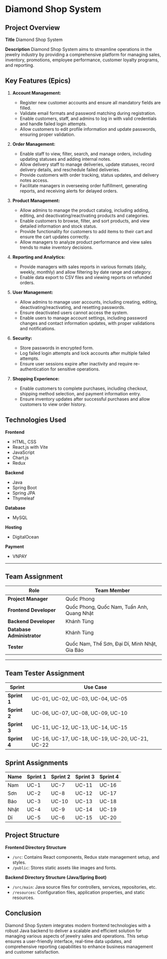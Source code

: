 # Diamond Shop System

## Project Overview

**Title**
Diamond Shop System

**Description**
Diamond Shop System aims to streamline operations in the jewelry industry by providing a comprehensive platform for managing sales, inventory, promotions, employee performance, customer loyalty programs, and reporting.

## Key Features (Epics)

1. **Account Management:**
    - Register new customer accounts and ensure all mandatory fields are filled.
    - Validate email formats and password matching during registration.
    - Enable customers, staff, and admins to log in with valid credentials and handle failed login attempts.
    - Allow customers to edit profile information and update passwords, ensuring proper validation.

2. **Order Management:**
    - Enable staff to view, filter, search, and manage orders, including updating statuses and adding internal notes.
    - Allow delivery staff to manage deliveries, update statuses, record delivery details, and reschedule failed deliveries.
    - Provide customers with order tracking, status updates, and delivery notes access.
    - Facilitate managers in overseeing order fulfillment, generating reports, and receiving alerts for delayed orders.
      
3. **Product Management:**
    - Allow admins to manage the product catalog, including adding, editing, and deactivating/reactivating products and categories.
    - Enable customers to browse, filter, and sort products, and view detailed information and stock status.
    - Provide functionality for customers to add items to their cart and ensure the cart updates correctly.
    - Allow managers to analyze product performance and view sales trends to make inventory decisions.

4. **Reporting and Analytics:**
    - Provide managers with sales reports in various formats (daily, weekly, monthly) and allow filtering by date range and category.
    - Enable data export to CSV files and viewing reports on refunded orders.

5. **User Management:**
    - Allow admins to manage user accounts, including creating, editing, deactivating/reactivating, and resetting passwords.
    - Ensure deactivated users cannot access the system.
    - Enable users to manage account settings, including password changes and contact information updates, with proper validations and notifications.

6. **Security:**
    - Store passwords in encrypted form.
    - Log failed login attempts and lock accounts after multiple failed attempts.
    - Ensure user sessions expire after inactivity and require re-authentication for sensitive operations.

7. **Shopping Experience:**
    - Enable customers to complete purchases, including checkout, shipping method selection, and payment information entry.
    - Ensure inventory updates after successful purchases and allow customers to view order history.



## Technologies Used

**Frontend**
- HTML, CSS
- React.js with Vite
- JavaScript
- Chart.js
- Redux

**Backend**
- Java
- Spring Boot
- Spring JPA
- Thymeleaf

**Database**
- MySQL

**Hosting**
- DigitalOcean

**Payment**
- VNPAY

---

## Team Assignment

| Role             | Team Member                        |
|------------------|------------------------------------|
| **Project Manager** |  Quốc Phong                     |
| **Frontend Developer** | Quốc Phong, Quốc Nam, Tuấn Anh, Quang Nhật |
| **Backend Developer** | Khánh Tùng        |
| **Database Administrator** | Khánh Tùng    |
| **Tester**    | Quốc Nam, Thế Sơn, Đại Dĩ, Minh Nhật, Gia Bảo      |

---
## Team Tester Assignment

| Sprint         | Use Case                      |
|----------------|------------------------------------|
| **Sprint 1**   | UC-01, UC-02, UC-03, UC-04, UC-05     |
| **Sprint 2**   | UC-06, UC-07, UC-08, UC-09, UC-10     |
| **Sprint 3**   | UC-11, UC-12, UC-13, UC-14, UC-15     |
| **Sprint 4**   | UC-16, UC-17, UC-18, UC-19, UC-20, UC-21, UC-22 |



## Sprint Assignments

| Name  | Sprint 1  | Sprint 2  | Sprint 3  | Sprint 4  |
|-------|-----------|-----------|-----------|-----------|
| Nam   | UC-1    | UC-7        | UC-11     | UC-16          |
| Sơn   | UC-2    |  UC-8       | UC-12     |  UC-17         |
| Bảo   | UC-3    |  UC-10       | UC-13     | UC-18          |
| Nhật  | UC-4    | UC-9        | UC-14     | UC-19          |
| Dĩ    | UC-5    | UC-6       |  UC-15    |  UC-20         |


## Project Structure

**Frontend Directory Structure**
- `/src`: Contains React components, Redux state management setup, and styles.
- `/public`: Stores static assets like images and fonts.

**Backend Directory Structure (Java/Spring Boot)**
- `/src/main`: Java source files for controllers, services, repositories, etc.
- `/resources`: Configuration files, application properties, and static resources.

## Conclusion
Diamond Shop System integrates modern frontend technologies with a robust Java backend to deliver a scalable and efficient solution for managing various aspects of jewelry sales and operations. This setup ensures a user-friendly interface, real-time data updates, and comprehensive reporting capabilities to enhance business management and customer satisfaction.

